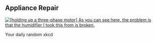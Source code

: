 ## Appliance Repair
[![[holding up a three-phase motor] As you can see here, the problem is that the humidifier I took this from is broken.](https://imgs.xkcd.com/comics/appliance_repair.png)](https://xkcd.com/1780/ "[holding up a three-phase motor] As you can see here, the problem is that the humidifier I took this from is broken.")

Your daily random xkcd
